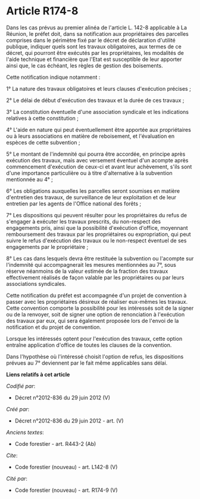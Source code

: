 # Article R174-8

Dans les cas prévus au premier alinéa de l'article L. 142-8 applicable à La Réunion, le préfet doit, dans sa notification aux
propriétaires des parcelles comprises dans le périmètre fixé par le décret de déclaration d'utilité publique, indiquer quels
sont les travaux obligatoires, aux termes de ce décret, qui pourront être exécutés par les propriétaires, les modalités de
l'aide technique et financière que l'Etat est susceptible de leur apporter ainsi que, le cas échéant, les règles de gestion
des boisements.

Cette notification indique notamment :

1° La nature des travaux obligatoires et leurs clauses d'exécution précises ;

2° Le délai de début d'exécution des travaux et la durée de ces travaux ;

3° La constitution éventuelle d'une association syndicale et les indications relatives à cette constitution ;

4° L'aide en nature qui peut éventuellement être apportée aux propriétaires ou à leurs associations en matière de
reboisement, et l'évaluation en espèces de cette subvention ;

5° Le montant de l'indemnité qui pourra être accordée, en principe après exécution des travaux, mais avec versement éventuel
d'un acompte après commencement d'exécution de ceux-ci et avant leur achèvement, s'ils sont d'une importance particulière ou
à titre d'alternative à la subvention mentionnée au 4° ;

6° Les obligations auxquelles les parcelles seront soumises en matière d'entretien des travaux, de surveillance de leur
exploitation et de leur entretien par les agents de l'Office national des forêts ;

7° Les dispositions qui peuvent résulter pour les propriétaires du refus de s'engager à exécuter les travaux prescrits, du
non-respect des engagements pris, ainsi que la possibilité d'exécution d'office, moyennant remboursement des travaux par les
propriétaires ou expropriation, qui peut suivre le refus d'exécution des travaux ou le non-respect éventuel de ses
engagements par le propriétaire ;

8° Les cas dans lesquels devra être restituée la subvention ou l'acompte sur l'indemnité qui accompagnerait les mesures
mentionnées au 7°, sous réserve néanmoins de la valeur estimée de la fraction des travaux effectivement réalisés de façon
valable par les propriétaires ou par leurs associations syndicales.

Cette notification du préfet est accompagnée d'un projet de convention à passer avec les propriétaires désireux de réaliser
eux-mêmes les travaux. Cette convention comporte la possibilité pour les intéressés soit de la signer ou de la renvoyer, soit
de signer une option de renonciation à l'exécution des travaux par eux, qui sera également proposée lors de l'envoi de la
notification et du projet de convention.

Lorsque les intéressés optent pour l'exécution des travaux, cette option entraîne application d'office de toutes les clauses
de la convention.

Dans l'hypothèse où l'intéressé choisit l'option de refus, les dispositions prévues au 7° deviennent par le fait même
applicables sans délai.

**Liens relatifs à cet article**

_Codifié par_:

  - Décret n°2012-836 du 29 juin 2012 (V)

_Créé par_:

  - Décret n°2012-836 du 29 juin 2012 - art. (V)

_Anciens textes_:

  - Code forestier - art. R443-2 (Ab)

_Cite_:

  - Code forestier (nouveau) - art. L142-8 (V)

_Cité par_:

  - Code forestier (nouveau) - art. R174-9 (V)
